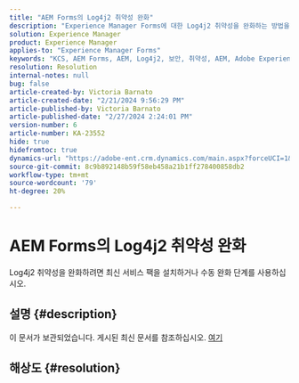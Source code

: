```yaml
---
title: "AEM Forms의 Log4j2 취약성 완화"
description: "Experience Manager Forms에 대한 Log4j2 취약성을 완화하는 방법을 알아봅니다."
solution: Experience Manager
product: Experience Manager
applies-to: "Experience Manager Forms"
keywords: "KCS, AEM Forms, AEM, Log4j2, 보안, 취약성, AEM, Adobe Experience Manager, AEM 6.5 Forms, AEM 6.3 Forms, AEM 6.4 Forms, JEE의 AEM Forms, 문제 해결, 문제 해결"
resolution: Resolution
internal-notes: null
bug: false
article-created-by: Victoria Barnato
article-created-date: "2/21/2024 9:56:29 PM"
article-published-by: Victoria Barnato
article-published-date: "2/27/2024 2:24:01 PM"
version-number: 6
article-number: KA-23552
hide: true
hidefromtoc: true
dynamics-url: "https://adobe-ent.crm.dynamics.com/main.aspx?forceUCI=1&pagetype=entityrecord&etn=knowledgearticle&id=ccde0f0f-04d1-ee11-9078-000d3a34444e"
source-git-commit: 8c9b892148b59f58eb458a21b1ff278400858db2
workflow-type: tm+mt
source-wordcount: '79'
ht-degree: 20%

---
```


# AEM Forms의 Log4j2 취약성 완화


Log4j2 취약성을 완화하려면 최신 서비스 팩을 설치하거나 수동 완화 단계를 사용하십시오.

## 설명 {#description}

이 문서가 보관되었습니다. 게시된 최신 문서를 참조하십시오. [여기](https://experienceleague.adobe.com/search.html#sort=relevancy)

## 해상도 {#resolution}

